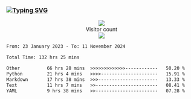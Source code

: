 ### <a href="https://git.io/typing-svg"><img src="https://readme-typing-svg.herokuapp.com?font=Fira+Code&pause=1000&width=435&lines=+Hi+%F0%9F%91%8B+There+is+Chenghow" alt="Typing SVG" /></a>
<p align="center"> 
  <img src="https://github-readme-stats.vercel.app/api?username=chenghow&show_icons=true"><br>
  Visitor count<br>
  <img src="https://profile-counter.glitch.me/chenghow/count.svg">
</p>

<!--START_SECTION:waka-->

```txt
From: 23 January 2023 - To: 11 November 2024

Total Time: 132 hrs 25 mins

Other          66 hrs 28 mins  >>>>>>>>>>>>>------------   50.20 %
Python         21 hrs 4 mins   >>>>---------------------   15.91 %
Markdown       17 hrs 38 mins  >>>----------------------   13.33 %
Text           11 hrs 7 mins   >>-----------------------   08.41 %
YAML           9 hrs 38 mins   >>-----------------------   07.28 %
```

<!--END_SECTION:waka-->
